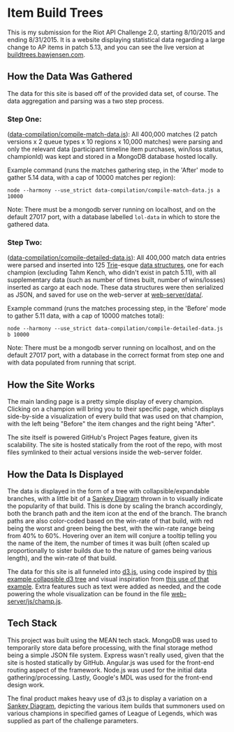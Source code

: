 # Item Build Trees

This is my submission for the Riot API Challenge 2.0, starting 8/10/2015 and ending 8/31/2015. It is a website displaying statistical data regarding a large change to AP items in patch 5.13, and you can see the live version at [buildtrees.bawjensen.com](http://buildtrees.bawjensen.com).

## How the Data Was Gathered
The data for this site is based off of the provided data set, of course. The data aggregation and parsing was a two step process.

### Step One:
([data-compilation/compile-match-data.js](data-compilation/compile-match-data.js)): All 400,000 matches (2 patch versions x 2 queue types x 10 regions x 10,000 matches) were parsing and only the relevant data (participant timeline item purchases, win/loss status, championId) was kept and stored in a MongoDB database hosted locally.

Example command (runs the matches gathering step, in the 'After' mode to gather 5.14 data, with a cap of 10000 matches per region):

    node --harmony --use_strict data-compilation/compile-match-data.js a 10000

Note: There must be a mongodb server running on localhost, and on the default 27017 port, with a database labelled `lol-data` in which to store the gathered data.

### Step Two:
([data-compilation/compile-detailed-data.js](data-compilation/compile-detailed-data.js)): All 400,000 match data entries were parsed and inserted into 125 [Trie](https://en.wikipedia.org/wiki/Trie)-esque [data structures](helpers/item-build-trie.js), one for each champion (excluding Tahm Kench, who didn't exist in patch 5.11), with all supplementary data (such as number of times built, number of wins/losses) inserted as cargo at each node. These data structures were then serialized as JSON, and saved for use on the web-server at [web-server/data/](web-server/data/).

Example command (runs the matches processing step, in the 'Before' mode to gather 5.11 data, with a cap of 10000 matches total):

    node --harmony --use_strict data-compilation/compile-detailed-data.js b 10000

Note: There must be a mongodb server running on localhost, and on the default 27017 port, with a database in the correct format from step one and with data populated from running that script.

## How the Site Works
The main landing page is a pretty simple display of every champion. Clicking on a champion will bring you to their specific page, which displays side-by-side a visualization of every build that was used on that champion, with the left being "Before" the item changes and the right being "After".

The site itself is powered GitHub's Project Pages feature, given its scalability. The site is hosted statically from the root of the repo, with most files symlinked to their actual versions inside the web-server folder.

## How the Data Is Displayed
The data is displayed in the form of a tree with collapsible/expandable branches, with a little bit of a [Sankey Diagram](https://en.wikipedia.org/wiki/Sankey_diagram) thrown in to visually indicate the popularity of that build. This is done by scaling the branch accordingly, both the branch path and the item icon at the end of the branch. The branch paths are also color-coded based on the win-rate of that build, with red being the worst and green being the best, with the win-rate range being from 40% to 60%. Hovering over an item will conjure a tooltip telling you the name of the item, the number of times it was built (often scaled up proportionally to sister builds due to the nature of games being various length), and the win-rate of that build.

The data for this site is all funneled into [d3.js](http://d3js.org/), using code inspired by [this example collapsible d3 tree](http://bl.ocks.org/mbostock/4339083) and visual inspiration from [this use of that example](http://www.brightpointinc.com/interactive/budget/index.html?source=d3js). Extra features such as text were added as needed, and the code powering the whole visualization can be found in the file [web-server/js/champ.js](web-server/js/champ.js).

## Tech Stack

This project was built using the MEAN tech stack. MongoDB was used to temporarily store data before processing, with the final storage method being a simple JSON file system. Express wasn't really used, given that the site is hosted statically by GitHub. Angular.js was used for the front-end routing aspect of the framework. Node.js was used for the initial data gathering/processing. Lastly, Google's MDL was used for the front-end design work.

The final product makes heavy use of d3.js to display a variation on a [Sankey Diagram](https://en.wikipedia.org/wiki/Sankey_diagram), depicting the various item builds that summoners used on various champions in specified games of League of Legends, which was supplied as part of the challenge parameters.
